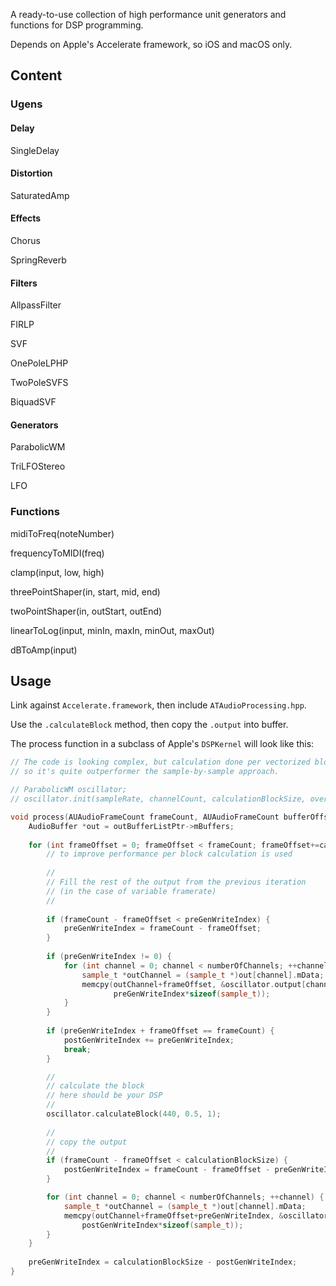 A ready-to-use collection of high performance unit generators and functions for DSP programming.

Depends on Apple's Accelerate framework, so iOS and macOS only.

## Content
### Ugens
#### Delay
SingleDelay

#### Distortion
SaturatedAmp

#### Effects
Chorus

SpringReverb

#### Filters
AllpassFilter

FIRLP

SVF

OnePoleLPHP

TwoPoleSVFS

BiquadSVF

#### Generators
ParabolicWM

TriLFOStereo

LFO

### Functions
midiToFreq(noteNumber)
 
frequencyToMIDI(freq)
    
clamp(input, low, high)
    
threePointShaper(in, start, mid, end)
    
twoPointShaper(in, outStart, outEnd)

linearToLog(input, minIn, maxIn, minOut, maxOut)
    
dBToAmp(input)

## Usage
Link against `Accelerate.framework`, then include `ATAudioProcessing.hpp`.

Use the `.calculateBlock` method, then copy the `.output` into buffer.


The process function in a subclass of Apple's `DSPKernel` will look like this:


```cpp
// The code is looking complex, but calculation done per vectorized block, 
// so it's quite outperformer the sample-by-sample approach.

// ParabolicWM oscillator;
// oscillator.init(sampleRate, channelCount, calculationBlockSize, oversamplingFactor);

void process(AUAudioFrameCount frameCount, AUAudioFrameCount bufferOffset) override {
    AudioBuffer *out = outBufferListPtr->mBuffers;
    
    for (int frameOffset = 0; frameOffset < frameCount; frameOffset+=calculationBlockSize) {
        // to improve performance per block calculation is used
        
        //
        // Fill the rest of the output from the previous iteration
        // (in the case of variable framerate)
        //
        
        if (frameCount - frameOffset < preGenWriteIndex) {
            preGenWriteIndex = frameCount - frameOffset;
        }
        
        if (preGenWriteIndex != 0) {
            for (int channel = 0; channel < numberOfChannels; ++channel) {
                sample_t *outChannel = (sample_t *)out[channel].mData;
                memcpy(outChannel+frameOffset, &oscillator.output[channel][postGenWriteIndex],
                       preGenWriteIndex*sizeof(sample_t));
            }
        }
        
        if (preGenWriteIndex + frameOffset == frameCount) {
            postGenWriteIndex += preGenWriteIndex;
            break;
        }

        //
        // calculate the block
        // here should be your DSP
        //
        oscillator.calculateBlock(440, 0.5, 1);
        
        //
        // copy the output
        //
        if (frameCount - frameOffset < calculationBlockSize) {
            postGenWriteIndex = frameCount - frameOffset - preGenWriteIndex;
        }

        for (int channel = 0; channel < numberOfChannels; ++channel) {
            sample_t *outChannel = (sample_t *)out[channel].mData;
            memcpy(outChannel+frameOffset+preGenWriteIndex, &oscillator.output[channel][0],
                postGenWriteIndex*sizeof(sample_t));
        }
    }
    
    preGenWriteIndex = calculationBlockSize - postGenWriteIndex;
}

```
